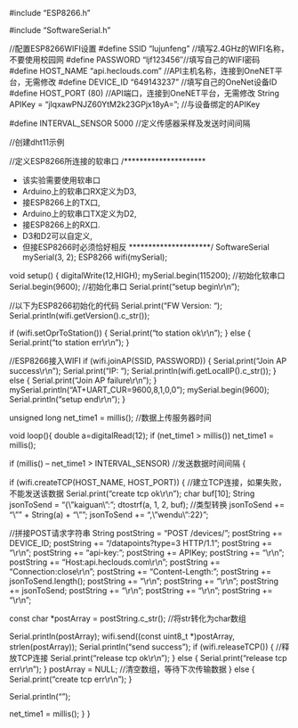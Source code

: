 #include “ESP8266.h”

#include “SoftwareSerial.h”

//配置ESP8266WIFI设置
#define SSID “lujunfeng” //填写2.4GHz的WIFI名称，不要使用校园网
#define PASSWORD “ljf123456″//填写自己的WIFI密码
#define HOST_NAME “api.heclouds.com” //API主机名称，连接到OneNET平台，无需修改
#define DEVICE_ID “649143237” //填写自己的OneNet设备ID
#define HOST_PORT (80) //API端口，连接到OneNET平台，无需修改
String APIKey = “jlqxawPNJZ60YtM2k23GPjx18yA=”; //与设备绑定的APIKey

#define INTERVAL_SENSOR 5000 //定义传感器采样及发送时间间隔

//创建dht11示例

//定义ESP8266所连接的软串口
/*********************
* 该实验需要使用软串口
* Arduino上的软串口RX定义为D3,
* 接ESP8266上的TX口,
* Arduino上的软串口TX定义为D2,
* 接ESP8266上的RX口.
* D3和D2可以自定义,
* 但接ESP8266时必须恰好相反
*********************/
SoftwareSerial mySerial(3, 2);
ESP8266 wifi(mySerial);

void setup()
{
digitalWrite(12,HIGH);
mySerial.begin(115200); //初始化软串口
Serial.begin(9600); //初始化串口
Serial.print(“setup begin\r\n”);

//以下为ESP8266初始化的代码
Serial.print(“FW Version: “);
Serial.println(wifi.getVersion().c_str());

if (wifi.setOprToStation()) {
Serial.print(“to station ok\r\n”);
} else {
Serial.print(“to station err\r\n”);
}

//ESP8266接入WIFI
if (wifi.joinAP(SSID, PASSWORD)) {
Serial.print(“Join AP success\r\n”);
Serial.print(“IP: “);
Serial.println(wifi.getLocalIP().c_str());
} else {
Serial.print(“Join AP failure\r\n”);
}
mySerial.println(“AT+UART_CUR=9600,8,1,0,0”);
mySerial.begin(9600);
Serial.println(“setup end\r\n”);
}

unsigned long net_time1 = millis(); //数据上传服务器时间

void loop(){
double a=digitalRead(12);
if (net_time1 > millis())
net_time1 = millis();

if (millis() – net_time1 > INTERVAL_SENSOR) //发送数据时间间隔
{

if (wifi.createTCP(HOST_NAME, HOST_PORT)) { //建立TCP连接，如果失败，不能发送该数据
Serial.print(“create tcp ok\r\n”);
char buf[10];
String jsonToSend = “{\”kaiguan\”:”;
dtostrf(a, 1, 2, buf); //类型转换
jsonToSend += “\”” + String(a) + “\””;
jsonToSend += “,\”wendu\”:22}”;

//拼接POST请求字符串
String postString = “POST /devices/”;
postString += DEVICE_ID;
postString += “/datapoints?type=3 HTTP/1.1”;
postString += “\r\n”;
postString += “api-key:”;
postString += APIKey;
postString += “\r\n”;
postString += “Host:api.heclouds.com\r\n”;
postString += “Connection:close\r\n”;
postString += “Content-Length:”;
postString += jsonToSend.length();
postString += “\r\n”;
postString += “\r\n”;
postString += jsonToSend;
postString += “\r\n”;
postString += “\r\n”;
postString += “\r\n”;

const char *postArray = postString.c_str(); //将str转化为char数组

Serial.println(postArray);
wifi.send((const uint8_t *)postArray, strlen(postArray));
Serial.println(“send success”);
if (wifi.releaseTCP()) { //释放TCP连接
Serial.print(“release tcp ok\r\n”);
} else {
Serial.print(“release tcp err\r\n”);
}
postArray = NULL; //清空数组，等待下次传输数据
} else {
Serial.print(“create tcp err\r\n”);
}

Serial.println(“”);

net_time1 = millis();
}
}
